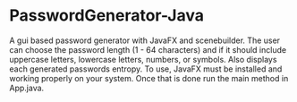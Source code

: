 # PasswordGenerator-Java
A gui based password generator with JavaFX and scenebuilder. The user can choose the password length (1 - 64 characters) and if it should include uppercase letters, lowercase letters, numbers, or symbols. Also displays each generated passwords entropy. To use, JavaFX must be installed and working properly on your system. Once that is done run the main method in App.java.
